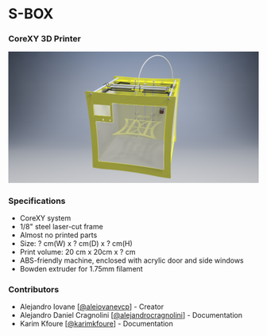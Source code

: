 # S-BOX
### CoreXY 3D Printer

![S-BOX](https://raw.githubusercontent.com/FabLabCordoba/S-Box-Core-XY/develop/resources/3D_Renders/isometric.png)


### Specifications
* CoreXY system
* 1/8" steel laser-cut frame
* Almost no printed parts
* Size: ? cm(W) x ? cm(D) x ? cm(H)
* Print volume: 20 cm x 20cm x ? cm  
* ABS-friendly machine, enclosed with acrylic door and side windows
* Bowden extruder for 1.75mm filament


### Contributors
* Alejandro Iovane [[@aleiovanevcp](https://github.com/aleiovanevcp)] - Creator
* Alejandro Daniel Cragnolini [[@alejandrocragnolini](https://github.com/alejandrocragnolini)] - Documentation
* Karim Kfoure [[@karimkfoure](https://github.com/karimkfoure)] - Documentation
